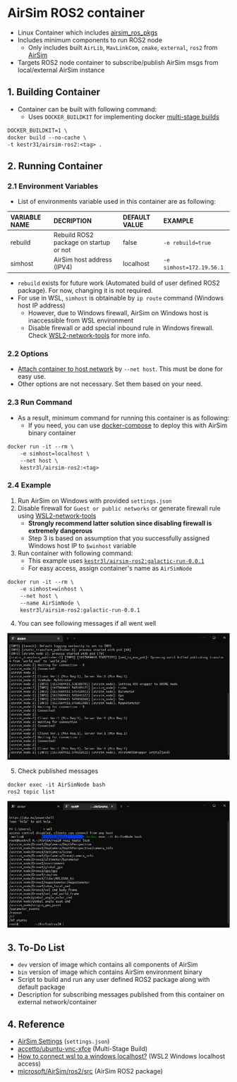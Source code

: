 # AirSim ROS2 container

- Linux Container which includes [airsim_ros_pkgs](https://github.com/microsoft/AirSim/tree/main/ros2/src/airsim_ros_pkgs)
- Includes minimum components to run ROS2 node
    - Only includes built `AirLib`, `MavLinkCom`, `cmake`, `external`, `ros2` from [AirSim](https://github.com/microsoft/AirSim)
- Targets ROS2 node container to subscribe/publish AirSim msgs from local/external AirSim instance

## 1. Building Container

- Container can be built with following command:
    - Uses `DOCKER_BUILDKIT` for implementing docker [multi-stage builds](https://docs.docker.com/develop/develop-images/multistage-build/)

```shell
DOCKER_BUILDKIT=1 \
docker build --no-cache \
-t kestr31/airsim-ros2:<tag> .
```

## 2. Running Container

### 2.1 Environment Variables

- List of environments variable used in this container are as following:

|VARIABLE NAME|DECRIPTION|DEFAULT VALUE|EXAMPLE|
|:-|:-|:-|:-|
|rebuild|Rebuild ROS2 package on startup or not|false|`-e rebuild=true`|
|simhost|AirSim host address (IPV4)|localhost|`-e simhost=172.19.56.1`|

- `rebuild` exists for future work (Automated build of user defined ROS2 package). For now, changing it is not required.
- For use in WSL, `simhost` is obtainable by `ip route` command (Windows host IP address)
    - However, due to Windows firewall, AirSim on Windows host is inaccessible from WSL environment
    - Disable firewall or add special inbound rule in Windows firewall. Check [WSL2-network-tools](https://github.com/kestr31/WSL2-network-tools) for more info.

### 2.2 Options

- [Attach container to host network](https://docs.docker.com/network/host/) by `--net host`. This must be done for easy use.
- Other options are not necessary. Set them based on your need.

### 2.3 Run Command

- As a result, minimum command for running this container is as following:
    - If you need, you can use [docker-compose](https://docs.docker.com/compose/) to deploy this with AirSim binary container

```shell
docker run -it --rm \
    -e simhost=localhost \
    --net host \
    kestr3l/airsim-ros2:<tag>
```

### 2.4 Example

1. Run AirSim on Windows with provided `settings.json`
2. Disable firewall for `Guest or public networks` or generate firewall rule using [WSL2-network-tools](https://github.com/kestr31/WSL2-network-tools)
    - **Strongly recommend latter solution since disabling firewall is extremely dangerous**
    - Step 3 is based on assumption that you successfully assigned Windows host IP to `$winhost` variable
3. Run container with following command:
    - This example uses [`kestr3l/airsim-ros2:galactic-run-0.0.1`](https://hub.docker.com/r/kestr3l/airsim-ros2/tags)
    - For easy access, assign container's name as `AirSimNode`

```shell
docker run -it --rm \
    -e simhost=winhost \
    --net host \
    --name AirSimNode \
    kestr3l/airsim-ros2:galactic-run-0.0.1
```

4. You can see following messages if all went well

![example-1](image/example-1.png)

5. Check published messages

```shell
docker exec -it AirSimNode bash
ros2 topic list
```

![example-1](image/example-2.png)

## 3. To-Do List

- `dev` version of image which contains all components of AirSim
- `bin` version of image which contains AirSim environment binary
- Script to build and run any user defined ROS2 package along with default package
- Description for subscribing messages published from this container on external network/container

## 4. Reference

- [AirSim Settings](https://microsoft.github.io/AirSim/settings/) (`settings.json`)
- [accetto/ubuntu-vnc-xfce](https://github.com/accetto/ubuntu-vnc-xfce) (Multi-Stage Build)
- [How to connect wsl to a windows localhost?](https://superuser.com/questions/1535269/how-to-connect-wsl-to-a-windows-localhost) (WSL2 Windows localhost access)
- [microsoft/AirSim/ros2/src](https://github.com/microsoft/AirSim/tree/main/ros2/src) (AirSim ROS2 package)